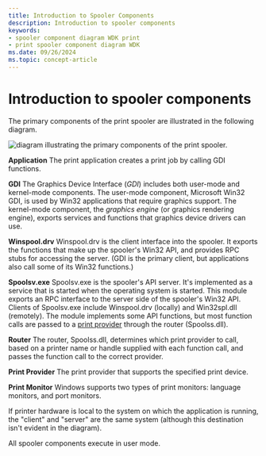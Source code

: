 ```yaml
---
title: Introduction to Spooler Components
description: Introduction to spooler components
keywords:
- spooler component diagram WDK print
- print spooler component diagram WDK
ms.date: 09/26/2024
ms.topic: concept-article
---
```


# Introduction to spooler components

The primary components of the print spooler are illustrated in the following diagram.

![diagram illustrating the primary components of the print spooler.](images/spoocomp.png)

<a href="" id="application-"></a>**Application**
The print application creates a print job by calling GDI functions.

<a href="" id="gdi-"></a>**GDI**
The Graphics Device Interface (*GDI*) includes both user-mode and kernel-mode components. The user-mode component, Microsoft Win32 GDI, is used by Win32 applications that require graphics support. The kernel-mode component, the *graphics engine* (or graphics rendering engine), exports services and functions that graphics device drivers can use.

<a href="" id="winspool-drv-"></a>**Winspool.drv**
Winspool.drv is the client interface into the spooler. It exports the functions that make up the spooler's Win32 API, and provides RPC stubs for accessing the server. (GDI is the primary client, but applications also call some of its Win32 functions.)

<a href="" id="spoolsv-exe-"></a>**Spoolsv.exe**
Spoolsv.exe is the spooler's API server. It's implemented as a service that is started when the operating system is started. This module exports an RPC interface to the server side of the spooler's Win32 API. Clients of Spoolsv.exe include Winspool.drv (locally) and Win32spl.dll (remotely). The module implements some API functions, but most function calls are passed to a [print provider](print-providers.md) through the router (Spoolss.dll).

<a href="" id="router-"></a>**Router**
The router, Spoolss.dll, determines which print provider to call, based on a printer name or handle supplied with each function call, and passes the function call to the correct provider.

<a href="" id="print-provider-"></a>**Print Provider**
The print provider that supports the specified print device.

<a href="" id="print-monitor-"></a>**Print Monitor**
Windows supports two types of print monitors: language monitors, and port monitors.

If printer hardware is local to the system on which the application is running, the "client" and "server" are the same system (although this destination isn't evident in the diagram).

All spooler components execute in user mode.
